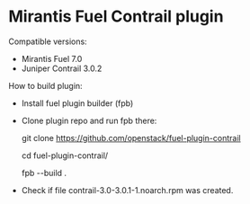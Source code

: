 Mirantis Fuel Contrail plugin
=============================

Compatible versions:

- Mirantis Fuel 7.0
- Juniper Contrail 3.0.2

How to build plugin:

- Install fuel plugin builder (fpb)
- Clone plugin repo and run fpb there:

    git clone https://github.com/openstack/fuel-plugin-contrail

    cd fuel-plugin-contrail/

    fpb --build .

- Check if file contrail-3.0-3.0.1-1.noarch.rpm was created.
